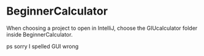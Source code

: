 # BeginnerCalculator

When choosing a project to open in IntelliJ, choose the GIUcalculator folder inside BeginnerCalculator.

ps sorry I spelled GUI wrong
